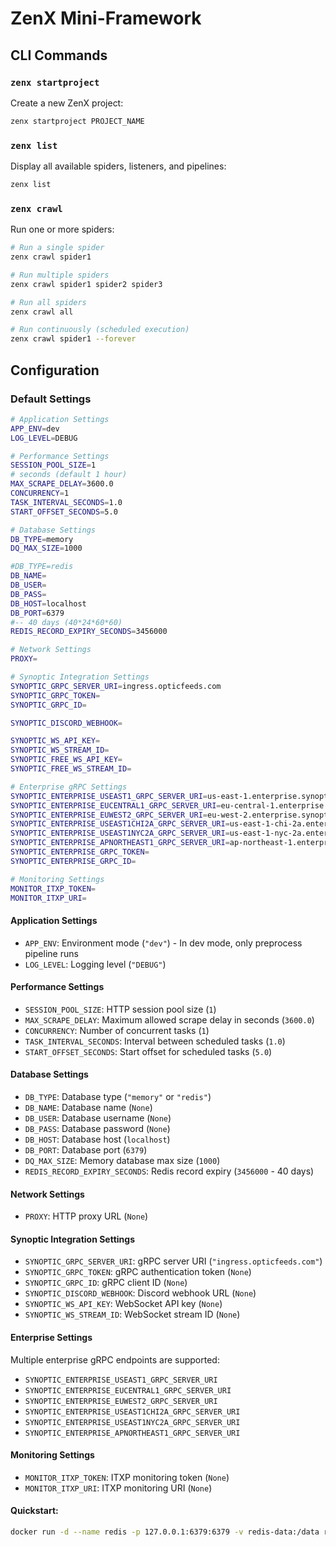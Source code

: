 # ZenX Mini-Framework

## CLI Commands

### `zenx startproject`
Create a new ZenX project:
```bash
zenx startproject PROJECT_NAME
```


### `zenx list`
Display all available spiders, listeners, and pipelines:
```bash
zenx list
```

### `zenx crawl`
Run one or more spiders:

```bash
# Run a single spider
zenx crawl spider1

# Run multiple spiders
zenx crawl spider1 spider2 spider3

# Run all spiders
zenx crawl all

# Run continuously (scheduled execution)
zenx crawl spider1 --forever
```

## Configuration

### Default Settings

```bash
# Application Settings
APP_ENV=dev
LOG_LEVEL=DEBUG

# Performance Settings
SESSION_POOL_SIZE=1
# seconds (default 1 hour)
MAX_SCRAPE_DELAY=3600.0
CONCURRENCY=1
TASK_INTERVAL_SECONDS=1.0
START_OFFSET_SECONDS=5.0

# Database Settings
DB_TYPE=memory
DQ_MAX_SIZE=1000

#DB_TYPE=redis
DB_NAME=
DB_USER=
DB_PASS=
DB_HOST=localhost
DB_PORT=6379
#-- 40 days (40*24*60*60)
REDIS_RECORD_EXPIRY_SECONDS=3456000

# Network Settings
PROXY=

# Synoptic Integration Settings
SYNOPTIC_GRPC_SERVER_URI=ingress.opticfeeds.com
SYNOPTIC_GRPC_TOKEN=
SYNOPTIC_GRPC_ID=

SYNOPTIC_DISCORD_WEBHOOK=

SYNOPTIC_WS_API_KEY=
SYNOPTIC_WS_STREAM_ID=
SYNOPTIC_FREE_WS_API_KEY=
SYNOPTIC_FREE_WS_STREAM_ID=

# Enterprise gRPC Settings
SYNOPTIC_ENTERPRISE_USEAST1_GRPC_SERVER_URI=us-east-1.enterprise.synoptic.com:50051
SYNOPTIC_ENTERPRISE_EUCENTRAL1_GRPC_SERVER_URI=eu-central-1.enterprise.synoptic.com:50051
SYNOPTIC_ENTERPRISE_EUWEST2_GRPC_SERVER_URI=eu-west-2.enterprise.synoptic.com:50051
SYNOPTIC_ENTERPRISE_USEAST1CHI2A_GRPC_SERVER_URI=us-east-1-chi-2a.enterprise.synoptic.com:50051
SYNOPTIC_ENTERPRISE_USEAST1NYC2A_GRPC_SERVER_URI=us-east-1-nyc-2a.enterprise.synoptic.com:50051
SYNOPTIC_ENTERPRISE_APNORTHEAST1_GRPC_SERVER_URI=ap-northeast-1.enterprise.synoptic.com:50051
SYNOPTIC_ENTERPRISE_GRPC_TOKEN=
SYNOPTIC_ENTERPRISE_GRPC_ID=

# Monitoring Settings
MONITOR_ITXP_TOKEN=
MONITOR_ITXP_URI=
```


#### Application Settings
- `APP_ENV`: Environment mode (`"dev"`) - In dev mode, only preprocess pipeline runs
- `LOG_LEVEL`: Logging level (`"DEBUG"`)

#### Performance Settings
- `SESSION_POOL_SIZE`: HTTP session pool size (`1`)
- `MAX_SCRAPE_DELAY`: Maximum allowed scrape delay in seconds (`3600.0`)
- `CONCURRENCY`: Number of concurrent tasks (`1`)
- `TASK_INTERVAL_SECONDS`: Interval between scheduled tasks (`1.0`)
- `START_OFFSET_SECONDS`: Start offset for scheduled tasks (`5.0`)

#### Database Settings
- `DB_TYPE`: Database type (`"memory"` or `"redis"`)
- `DB_NAME`: Database name (`None`)
- `DB_USER`: Database username (`None`)
- `DB_PASS`: Database password (`None`)
- `DB_HOST`: Database host (`localhost`)
- `DB_PORT`: Database port (`6379`)
- `DQ_MAX_SIZE`: Memory database max size (`1000`)
- `REDIS_RECORD_EXPIRY_SECONDS`: Redis record expiry (`3456000` - 40 days)

#### Network Settings
- `PROXY`: HTTP proxy URL (`None`)

#### Synoptic Integration Settings
- `SYNOPTIC_GRPC_SERVER_URI`: gRPC server URI (`"ingress.opticfeeds.com"`)
- `SYNOPTIC_GRPC_TOKEN`: gRPC authentication token (`None`)
- `SYNOPTIC_GRPC_ID`: gRPC client ID (`None`)
- `SYNOPTIC_DISCORD_WEBHOOK`: Discord webhook URL (`None`)
- `SYNOPTIC_WS_API_KEY`: WebSocket API key (`None`)
- `SYNOPTIC_WS_STREAM_ID`: WebSocket stream ID (`None`)

#### Enterprise Settings
Multiple enterprise gRPC endpoints are supported:
- `SYNOPTIC_ENTERPRISE_USEAST1_GRPC_SERVER_URI`
- `SYNOPTIC_ENTERPRISE_EUCENTRAL1_GRPC_SERVER_URI`
- `SYNOPTIC_ENTERPRISE_EUWEST2_GRPC_SERVER_URI`
- `SYNOPTIC_ENTERPRISE_USEAST1CHI2A_GRPC_SERVER_URI`
- `SYNOPTIC_ENTERPRISE_USEAST1NYC2A_GRPC_SERVER_URI`
- `SYNOPTIC_ENTERPRISE_APNORTHEAST1_GRPC_SERVER_URI`

#### Monitoring Settings
- `MONITOR_ITXP_TOKEN`: ITXP monitoring token (`None`)
- `MONITOR_ITXP_URI`: ITXP monitoring URI (`None`)

#### Quickstart:
```bash
docker run -d --name redis -p 127.0.0.1:6379:6379 -v redis-data:/data redis
```
